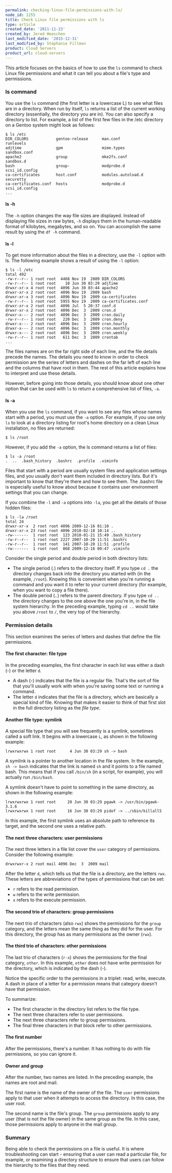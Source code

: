 ```yaml
---
permalink: checking-linux-file-permissions-with-ls/
node_id: 1255
title: Check Linux file permissions with ls
type: article
created_date: '2011-11-23'
created_by: Jered Heeschen
last_modified_date: '2015-12-31'
last_modified_by: Stephanie Fillmon
product: Cloud Servers
product_url: cloud-servers
---
```


This article focuses on the basics of how to use the `ls` command to
check Linux file permissions and what it can tell you about a file's
type and permissions.

### ls command

You use the `ls` command (the first letter is a lowercase L) to see what
files are in a directory. When run by itself, `ls` returns a list of the
current working directory (essentially, the directory you are in). You
can also specify a directory to list. For example, a list of the first
few files in the /etc directory on a Gentoo system might look as
follows:

    $ ls /etc
    DIR_COLORS            gentoo-release      man.conf            runlevels
    adjtime               gpm                 mime.types          sandbox.conf
    apache2               group               mke2fs.conf         sandbox.d
    bash                  group-              modprobe.d          scsi_id.config
    ca-certificates       host.conf           modules.autoload.d  securetty
    ca-certificates.conf  hosts               modprobe.d          scsi_id.config
    ...

#### ls -h

The `-h` option changes the way file sizes are displayed. Instead of
displaying file sizes in raw bytes, `-h` displays them in the
human-readable format of kilobytes, megabytes, and so on. You can
accomplish the same result by using the `df -h` command.

#### ls -l

To get more information about the files in a directory, use the `-l`
option with ls. The following example shows a result of using the `-l`
option:

    $ ls -l /etc
    total 492
    -rw-r--r-- 1 root root  4468 Nov 19  2009 DIR_COLORS
    -rw-r--r-- 1 root root    10 Jun 30 03:29 adjtime
    drwxr-xr-x 4 root root  4096 Jun 30 03:44 apache2
    drwxr-xr-x 2 root root  4096 Nov 19  2009 bash
    drwxr-xr-x 3 root root  4096 Nov 19  2009 ca-certificates
    -rw-r--r-- 1 root root  5955 Nov 19  2009 ca-certificates.conf
    drwxr-xr-x 2 root root  4096 Jul  5 20:37 conf.d
    drwxr-xr-x 2 root root  4096 Dec  3  2009 cron.d
    drwxr-x--- 2 root root  4096 Dec  3  2009 cron.daily
    -rw-r--r-- 1 root root   220 Dec  3  2009 cron.deny
    drwxr-x--- 2 root root  4096 Dec  3  2009 cron.hourly
    drwxr-x--- 2 root root  4096 Dec  3  2009 cron.monthly
    drwxr-x--- 2 root root  4096 Dec  3  2009 cron.weekly
    -rw-r--r-- 1 root root   611 Dec  3  2009 crontab
    ...

The files names are on the far right side of each line, and the file
details precede the names. The details you need to know in order to
check permission are the series of letters and dashes on the far left of
each line and the columns that have root in them. The rest of this
article explains how to interpret and use these details.

However, before going into those details, you should know about one
other option that can be used with `ls` to return a comprehensive list
of files, `-a`.

#### ls -a

When you use the `ls` command, if you want to see any files whose names
start with a period, you must use the `-a` option. For example, if you
use only `ls` to look at a directory listing for root's home directory
on a clean Linux installation, no files are returned:

    $ ls /root

However, if you add the `-a` option, the ls command returns a list of
files:

    $ ls -a /root
    .  ..  .bash_history  .bashrc  .profile  .viminfo

Files that start with a period are usually system files and application
settings files, and you usually don't want them included in directory
lists. But it's important to know that they're there and how to see
them. The .bashrc file is especially useful to know about because it
contains user environment settings that you can change.

If you combine the `-l` and `-a` options into `-la`, you get all the
details of those hidden files:

    $ ls -la /root
    total 24
    drwxr-xr-x  2 root root 4096 2009-12-16 01:10 .
    drwxr-xr-x 23 root root 4096 2010-02-18 10:14 ..
    -rw-------  1 root root  123 2010-01-21 15:49 .bash_history
    -rw-r--r--  1 root root 2227 2007-10-20 11:51 .bashrc
    -rw-r--r--  1 root root  141 2007-10-20 11:51 .profile
    -rw-------  1 root root  868 2009-12-16 00:47 .viminfo

Consider the single period and double period in both directory lists:

-   The single period (.) refers to the directory itself. If you type
    `cd .` the directory changes back into the directory you started
    with (in the example, `/root`). Knowing this is convenient when
    you're running a command and you want it to refer to your current
    directory (for example, when you want to copy a file there).
-   The double period (..) refers to the parent directory. If you type
    `cd ..` the directory changes to the one above the one you're in, in
    the file system hierarchy. In the preceding example, typing `cd ..`
    would take you above `/root` to `/`, the very top of the hierarchy.

### Permission details

This section examines the series of letters and dashes that define the
file permissions.

#### The first character: file type

In the preceding examples, the first character in each list was either a
dash (-) or the letter `d`.

-   A dash (-) indicates that the file is a regular file. That's the
    sort of file that you'll usually work with when you're saving some
    text or running a command.
-   The letter `d` indicates that the file is a directory, which are
    basically a special kind of file. Knowing that makes it easier to
    think of that first slot in the full directory listing as the *file
    type*.

#### Another file type: symlink

A special file type that you will see frequently is a symlink, sometimes
called a soft link. It begins with a lowercase `L`, as shown in the
following example:

    lrwxrwxrwx 1 root root      4 Jun 30 03:29 sh -> bash

A symlink is a pointer to another location in the file system. In the
example, `sh -> bash` indicates that the link is named `sh` and it
points to a file named bash. This means that if you call `/bin/sh` (in a
script, for example), you will actually run `/bin/bash`.

A symlink doesn't have to point to something in the same directory, as
shown in the following example:

    lrwxrwxrwx 1 root root     20 Jun 30 03:29 pgawk -> /usr/bin/pgawk-3.1.6
    lrwxrwxrwx 1 root root     16 Jun 30 03:29 pidof -> ../sbin/killall5

In this example, the first symlink uses an absolute path to reference
its target, and the second one uses a relative path.

#### The next three characters: user permissions

The next three letters in a file list cover the `user` category of
permissions. Consider the following example:

    drwxrwxr-x 2 root mail 4096 Dec  3  2009 mail

After the letter `d`, which tells us that the file is a directory, are
the letters `rwx`. These letters are abbreviations of the types of
permissions that can be set:

-   `r` refers to the read permission.
-   `w` refers to the write permission.
-   `x` refers to the execute permission.

#### The second trio of characters: group permissions

The next trio of characters (also `rwx`) shows the permissions for the
`group` category, and the letters mean the same thing as they did for
the user. For this directory, the group has as many permissions as the
owner (`rwx`).

#### The third trio of characters: other permissions

The last trio of characters (`r-x`) shows the permissions for the final
category, `other`. In this example, `other` does not have write
permission for the directory, which is indicated by the dash (-).

Notice the specific order to the permissions in a triplet: read, write,
execute. A dash in place of a letter for a permission means that
category doesn't have that permission.

To summarize:

-   The first character in the directory list refers to the file type.
-   The next three characters refer to user permissions.
-   The next three characters refer to group permissions.
-   The final three characters in that block refer to other permissions.

#### The first number

After the permissions, there's a number. It has nothing to do with file
permissions, so you can ignore it.

#### Owner and group

After the number, two names are listed. In the preceding example, the
names are root and mail.

The first name is the name of the owner of the file. The `user`
permissions apply to that user when it attempts to access the directory.
In this case, the user root.

The second name is the file's group. The `group` permissions apply to
any user (that is not the file owner) in the same group as the file. In
this case, those permissions apply to anyone in the mail group.

### Summary

Being able to check the permissions on a file is useful. It is where
troubleshooting can start - ensuring that a user can read a particular
file, for example, or examining a directory structure to ensure that
users can follow the hierarchy to the files that they need.
